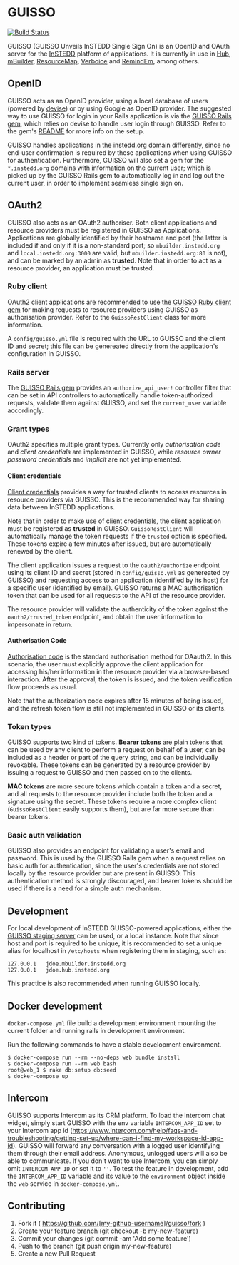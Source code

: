 # GUISSO

[![Build Status](https://github.com/instedd/guisso/actions/workflows/ci.yml/badge.svg)](https://github.com/instedd/guisso/actions/workflows/ci.yml)

GUISSO (GUISSO Unveils InSTEDD Single Sign On) is an OpenID and OAuth server for the [InSTEDD](http://instedd.org) platform of applications. It is currently in use in [Hub](https://github.com/instedd/hub), [mBuilder](github.com/instedd/mbuilder), [ResourceMap](https://github.com/instedd/resourcemap), [Verboice](https://github.com/instedd/verboice) and [RemindEm](https://github.com/instedd/remindem), among others.

## OpenID

GUISSO acts as an OpenID provider, using a local database of users (powered by [devise](https://github.com/plataformatec/devise)) or by using Google as OpenID provider. The suggested way to use GUISSO for login in your Rails application is via the [GUISSO Rails gem](https://github.com/instedd/alto_guisso_rails), which relies on devise to handle user login through GUISSO. Refer to the gem's [README](https://github.com/instedd/alto_guisso_rails/blob/master/README.md) for more info on the setup.

GUISSO handles applications in the instedd.org domain differently, since no end-user confirmation is required by these applications when using GUISSO for authentication. Furthermore, GUISSO will also set a gem for the `*.instedd.org` domains with information on the current user; which is picked up by the GUISSO Rails gem to automatically log in and log out the current user, in order to implement seamless single sign on.

## OAuth2

GUISSO also acts as an OAuth2 authoriser. Both client applications and resource providers must be registered in GUISSO as Applications. Applications are globally identified by their hostname and port (the latter is included if and only if it is a non-standard port; so `mbuilder.instedd.org` and `local.instedd.org:3000` are valid, but `mbuilder.instedd.org:80` is not), and can be marked by an admin as **trusted**. Note that in order to act as a resource provider, an application must be trusted.

### Ruby client

OAuth2 client applications are recommended to use the [GUISSO Ruby client gem](https://github.com/instedd/alto_guisso) for making requests to resource providers using GUISSO as authorisation provider. Refer to the `GuissoRestClient` class for more information.

A `config/guisso.yml` file is required with the URL to GUISSO and the client ID and secret; this file can be genereated directly from the application's configuration in GUISSO.

### Rails server

The [GUISSO Rails gem](https://github.com/instedd/alto_guisso_rails) provides an `authorize_api_user!` controller filter that can be set in API controllers to automatically handle token-authorized requests, validate them against GUISSO, and set the `current_user` variable accordingly.

### Grant types

OAuth2 specifies multiple grant types. Currently only _authorisation code_ and _client credentials_ are implemented in GUISSO, while _resource owner password credentials_ and _implicit_ are not yet implemented.

#### Client credentials

[Client credentials](https://tools.ietf.org/html/rfc6749#section-4.4) provides a way for trusted clients to access resources in resource providers via GUISSO. This is the recommended way for sharing data between InSTEDD applications.

Note that in order to make use of client credentials, the client application must be registered as **trusted** in GUISSO. `GuissoRestClient` will automatically manage the token requests if the `trusted` option is specified. These tokens expire a few minutes after issued, but are automatically renewed by the client.

The client application issues a request to the `oauth2/authorize` endpoint using its client ID and secret (stored in `config/guisso.yml` as genereated by GUISSO) and requesting access to an application (identified by its host) for a specific user (identified by email). GUISSO returns a MAC authorisation token that can be used for all requests to the API of the resource provider.

The resource provider will validate the authenticity of the token against the `oauth2/trusted_token` endpoint, and obtain the user information to impersonate in return.

#### Authorisation Code

[Authorisation code](https://tools.ietf.org/html/rfc6749#section-4.1) is the standard authorisation method for OAauth2. In this scenario, the user must explicitly approve the client application for accessing his/her information in the resource provider via a browser-based interaction. After the approval, the token is issued, and the token verification flow proceeds as usual.

Note that the authorization code expires after 15 minutes of being issued, and the refresh token flow is still not implemented in GUISSO or its clients.

### Token types

GUISSO supports two kind of tokens. **Bearer tokens** are plain tokens that can be used by any client to perform a request on behalf of a user, can be included as a header or part of the query string, and can be individually revokable. These tokens can be generated by a resource provider by issuing a request to GUISSO and then passed on to the clients.

**MAC tokens** are more secure tokens which contain a token and a secret, and all requests to the resource provider include both the token and a signature using the secret. These tokens require a more complex client (`GuissoRestClient` easily supports them), but are far more secure than bearer tokens.

### Basic auth validation

GUISSO also provides an endpoint for validating a user's email and password. This is used by the GUISSO Rails gem when a request relies on basic auth for authentication, since the user's credentials are not stored locally by the resource provider but are present in GUISSO. This authentication method is strongly discouraged, and bearer tokens should be used if there is a need for a simple auth mechanism.

## Development

For local development of InSTEDD GUISSO-powered applications, either the [GUISSO staging server](https://login-stg.instedd.org) can be used, or a local instance. Note that since host and port is required to be unique, it is recommended to set a unique alias for localhost in `/etc/hosts` when registering them in staging, such as:

```
127.0.0.1	jdoe.mbuilder.instedd.org
127.0.0.1	jdoe.hub.instedd.org
```
This practice is also recommended when running GUISSO locally.

## Docker development

`docker-compose.yml` file build a development environment mounting the current folder and running rails in development environment.

Run the following commands to have a stable development environment.

```
$ docker-compose run --rm --no-deps web bundle install
$ docker-compose run --rm web bash
root@web_1 $ rake db:setup db:seed
$ docker-compose up
```

## Intercom
 GUISSO supports Intercom as its CRM platform. To load the Intercom chat widget, simply start GUISSO with the env variable `INTERCOM_APP_ID` set to your Intercom app id (https://www.intercom.com/help/faqs-and-troubleshooting/getting-set-up/where-can-i-find-my-workspace-id-app-id).
 GUISSO will forward any conversation with a logged user identifying them through their email address. Anonymous, unlogged users will also be able to communicate.
 If you don't want to use Intercom, you can simply omit `INTERCOM_APP_ID` or set it to `''`.
 To test the feature in development, add the `INTERCOM_APP_ID` variable and its value to the `environment` object inside the `web` service in `docker-compose.yml`.

## Contributing

1. Fork it ( https://github.com/[my-github-username]/guisso/fork )
2. Create your feature branch (git checkout -b my-new-feature)
3. Commit your changes (git commit -am 'Add some feature')
4. Push to the branch (git push origin my-new-feature)
5. Create a new Pull Request
